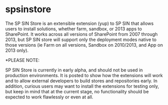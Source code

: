 # spsinstore
The SP SIN Store is an extensible extension (yup) to SP SIN that allows users to install solutions, whether farm, sandbox, or 2013 apps to SharePoint. It works across all versions of SharePoint from 2007 through 2013, but SP SIN store will support only the deployment modes native to those versions (ie Farm on all versions, Sandbox on 2010/2013, and App on 2013 only).

*PLEASE NOTE:

SP SIN Store is currently in early alpha, and should not be used in production environments. It is posted to show how the extensions will work and to allow external developers to build stores and repositories early. In addition, curious users may want to install the extensions for testing only, but keep in mind that at the current stage, no functionality should be expected to work flawlessly or even at all.

